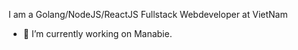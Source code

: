 I am a Golang/NodeJS/ReactJS Fullstack Webdeveloper at VietNam
- 🔭 I’m currently working on Manabie.

